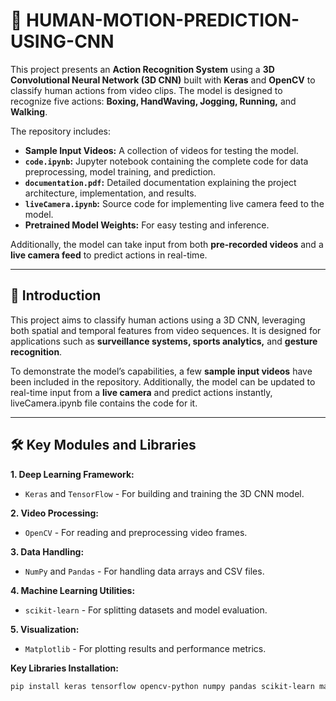 # 🎥 HUMAN-MOTION-PREDICTION-USING-CNN

This project presents an **Action Recognition System** using a **3D Convolutional Neural Network (3D CNN)** built with **Keras** and **OpenCV** to classify human actions from video clips. The model is designed to recognize five actions: **Boxing, HandWaving, Jogging, Running,** and **Walking**. 

The repository includes:
- **Sample Input Videos:** A collection of videos for testing the model.
- **`code.ipynb`:** Jupyter notebook containing the complete code for data preprocessing, model training, and prediction.
- **`documentation.pdf`:** Detailed documentation explaining the project architecture, implementation, and results.
- **`liveCamera.ipynb`:** Source code for implementing live camera feed to the model. 
- **Pretrained Model Weights:** For easy testing and inference.

Additionally, the model can take input from both **pre-recorded videos** and a **live camera feed** to predict actions in real-time.

---

## 📌 Introduction

This project aims to classify human actions using a 3D CNN, leveraging both spatial and temporal features from video sequences. It is designed for applications such as **surveillance systems, sports analytics,** and **gesture recognition**.

To demonstrate the model’s capabilities, a few **sample input videos** have been included in the repository. Additionally, the model can be updated to real-time input from a **live camera** and predict actions instantly, liveCamera.ipynb file contains the code for it.

---

## 🛠 Key Modules and Libraries

**1. Deep Learning Framework:**
- `Keras` and `TensorFlow` - For building and training the 3D CNN model.

**2. Video Processing:**
- `OpenCV` - For reading and preprocessing video frames.

**3. Data Handling:**
- `NumPy` and `Pandas` - For handling data arrays and CSV files.

**4. Machine Learning Utilities:**
- `scikit-learn` - For splitting datasets and model evaluation.

**5. Visualization:**
- `Matplotlib` - For plotting results and performance metrics.

**Key Libraries Installation:**

```bash
pip install keras tensorflow opencv-python numpy pandas scikit-learn matplotlib
